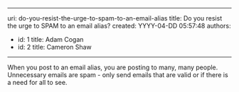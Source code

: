 

---
uri: do-you-resist-the-urge-to-spam-to-an-email-alias
title: Do you resist the urge to SPAM to an email alias?
created: YYYY-04-DD 05:57:48
authors:
  - id: 1
    title: Adam Cogan
  - id: 2
    title: Cameron Shaw
---




<span class='intro'> When you post to an email alias, you are posting to many, many people. Unnecessary emails are spam - only send emails that are valid or if there is a need for all to see.
 </span>




